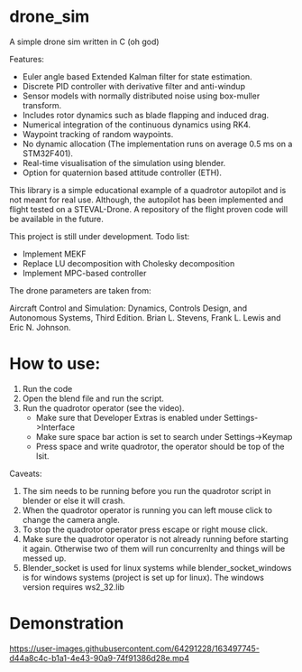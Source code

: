 # drone_sim
A simple drone sim written in C (oh god)

Features:
- Euler angle based Extended Kalman filter for state estimation.
- Discrete PID controller with derivative filter and anti-windup
- Sensor models with normally distributed noise using box-muller transform.
- Includes rotor dynamics such as blade flapping and induced drag.
- Numerical integration of the continuous dynamics using RK4.
- Waypoint tracking of random waypoints.
- No dynamic allocation (The implementation runs on average 0.5 ms on a STM32F401).
- Real-time visualisation of the simulation using blender.
- Option for quaternion based attitude controller (ETH).

This library is a simple educational example of a quadrotor autopilot and is not meant for real use. Although, the autopilot has been implemented and flight tested on a STEVAL-Drone. A repository of the flight proven code will be available in the future.

This project is still under development. Todo list:
- Implement MEKF
- Replace LU decomposition with Cholesky decomposition
- Implement MPC-based controller

The drone parameters are taken from:

Aircraft Control and Simulation: Dynamics, Controls Design, and Autonomous Systems, Third Edition. Brian L. Stevens, Frank L. Lewis and Eric N. Johnson.

# How to use:

1. Run the code
2. Open the blend file and run the script.
3. Run the quadrotor operator (see the video).
   - Make sure that Developer Extras is enabled under Settings->Interface
   - Make sure space bar action is set to search under Settings->Keymap
   - Press space and write quadrotor, the operator should be top of the lsit.
		
		
Caveats:

1. The sim needs to be running before you run the quadrotor script in blender or else it will crash.
2. When the quadrotor operator is running you can left mouse click to change the camera angle.
3. To stop the quadrotor operator press escape or right mouse click.
4. Make sure the quadrotor operator is not already running before starting it again. Otherwise two of them will run concurrenlty and things will be messed up.
5. Blender_socket is used for linux systems while blender_socket_windows is for windows systems (project is set up for linux). The windows version requires ws2_32.lib

# Demonstration

https://user-images.githubusercontent.com/64291228/163497745-d44a8c4c-b1a1-4e43-90a9-74f91386d28e.mp4

